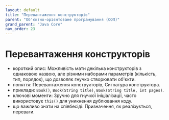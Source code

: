 ```yaml
---
layout: default
title: "Перевантаження конструкторів"
parent: "Об'єктно-орієнтоване програмування (ООП)"
grand_parent: "Java Core"
nav_order: 23
---
```


# Перевантаження конструкторів

*   короткий опис: Можливість мати декілька конструкторів з однаковою назвою, але різними наборами параметрів (кількість, тип, порядок), що дозволяє гнучко створювати об'єкти.
*   поняття: Перевантаження конструкторів, Сигнатура конструктора.
*   приклади: `Book()`, `Book(String title)`, `Book(String title, int pages)`.
*   ключові моменти: Зручно для гнучкої ініціалізації, часто використовує `this()` для уникнення дублювання коду.
*   що важливо знати на співбесіді: Призначення, як реалізується, переваги.
